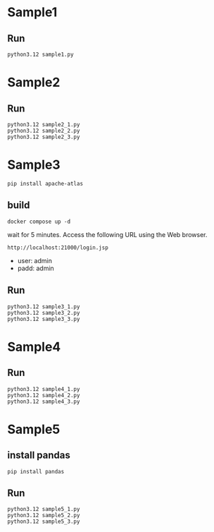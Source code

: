 # Sample1
## Run
```
python3.12 sample1.py
```

# Sample2
## Run
```
python3.12 sample2_1.py
python3.12 sample2_2.py
python3.12 sample2_3.py
```

# Sample3
```
pip install apache-atlas
```

## build
```
docker compose up -d
```

wait for 5 minutes.
Access the following URL using the Web browser.
```
http://localhost:21000/login.jsp
```
* user: admin
* padd: admin

## Run
```
python3.12 sample3_1.py
python3.12 sample3_2.py
python3.12 sample3_3.py
```

# Sample4
## Run
```
python3.12 sample4_1.py
python3.12 sample4_2.py
python3.12 sample4_3.py
```

# Sample5
## install pandas
```
pip install pandas
```
## Run
```
python3.12 sample5_1.py
python3.12 sample5_2.py
python3.12 sample5_3.py
```
